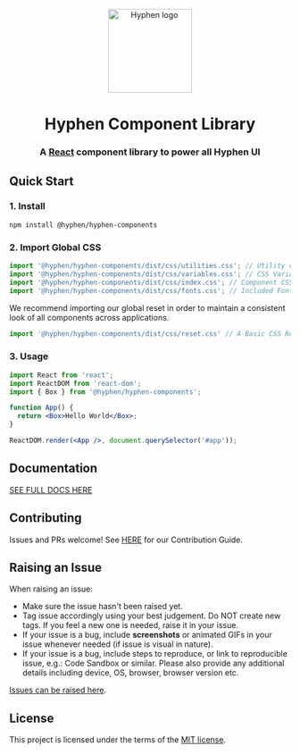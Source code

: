 <p align="center">
  <a href="https://hyphen.ai" rel="noopener" target="_blank"><img width="150" src="./public/images/logo.png" alt="Hyphen logo"></a></p>
</p>

<h1 align="center" style="border-bottom: none;">Hyphen Component Library</h1>
<h3 align="center">

  A [React](https://reactjs.org/) component library to power all Hyphen UI

</h3>

## Quick Start

### 1. Install

`npm install @hyphen/hyphen-components`

### 2. Import Global CSS

```jsx
import '@hyphen/hyphen-components/dist/css/utilities.css'; // Utility classes -- REQUIRED
import '@hyphen/hyphen-components/dist/css/variables.css'; // CSS Variables -- REQUIRED
import '@hyphen/hyphen-components/dist/css/index.css'; // Component CSS -- REQUIRED
import '@hyphen/hyphen-components/dist/css/fonts.css'; // Included Font files -- OPTIONAL BUT ENCOURAGED
```

We recommend importing our global reset in order to maintain a consistent
look of all components across applications.

```jsx
import '@hyphen/hyphen-components/dist/css/reset.css' // A Basic CSS Reset -- OPTIONAL BUT ENCOURAGED.
```

### 3. Usage

```jsx
import React from 'react';
import ReactDOM from 'react-dom';
import { Box } from '@hyphen/hyphen-components';

function App() {
  return <Box>Hello World</Box>;
}

ReactDOM.render(<App />, document.querySelector('#app'));
```

## Documentation

[SEE FULL DOCS HERE](https://ux.hyphen.ai)

## Contributing

Issues and PRs welcome! See [HERE](./CONTRIBUTING.md) for our Contribution Guide.

## Raising an Issue

When raising an issue:

* Make sure the issue hasn't been raised yet.
* Tag issue accordingly using your best judgement. Do NOT create new tags. If you feel a new one is needed, raise it in your issue.
* If your issue is a bug, include **screenshots** or animated GIFs in your issue whenever needed (if issue is visual in nature).
* If your issue is a bug, include steps to reproduce, or link to reproducible issue, e.g.: Code Sandbox or similar. Please also provide any additional details including device, OS, browser, browser version etc.

[Issues can be raised here](https://github.com/hyphen/hyphen-components/issues).

## License

This project is licensed under the terms of the
[MIT license](./LICENSE).
